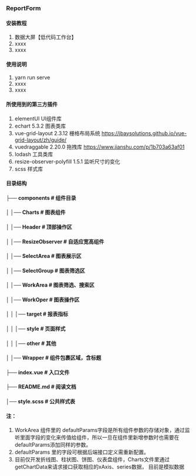 ### ReportForm

#### 安装教程

1.  数据大屏【低代码工作台】
2.  xxxx
3.  xxxx

#### 使用说明

1.  yarn run serve
2.  xxxx
3.  xxxx

#### 所使用到的第三方插件

1. elementUI        UI组件库   
2. echart           5.3.2  图表类库
3. vue-grid-layout  2.3.12 栅格布局系统  https://jbaysolutions.github.io/vue-grid-layout/zh/guide/
4. vuedraggable     2.20.0 拖拽库      https://www.jianshu.com/p/1b703a63af01
5. lodash           工具类库
6. resize-observer-polyfill  1.5.1 监听尺寸的变化 
7. scss             样式库
  
#### 目录结构
#### ├── components          # 组件目录
#### │   │── Charts          # 图表组件
#### │   │── Header          # 顶部操作区 
#### │   │── ResizeObserver  # 自适应宽高组件 
#### │   │── SelectArea      # 图表展示区
#### │   │── SelectGroup     # 图表筛选区
#### │   │── WorkArea        # 图表筛选、搜索区
#### │   │── WorkOper        # 图表操作区
#### │   │   │── target       # 报表指标
#### │   │   │── style        # 页面样式 
#### │   │   │── other        # 其他   
#### │   │── Wrapper          # 组件包裹区域，含标题        
#### ├── index.vue        # 入口文件                   
#### ├── README.md        # 阅读文档                     
#### │── style.scss       # 公共样式表     
#### 
#### 注：
1. WorkArea 组件里的 defaultParams字段是所有组件参数的存储对象，通过监听里面字段的变化来传值给组件，所以一旦在组件里新增参数时也需要在defaultParams添加同样的参数。
2. defaultParams 里的字段可根据后端接口定义需重新配置。
3. 目前仅开发折线图、柱状图、饼图、仪表盘组件，Charts文件里通过 getChartData来请求接口获取相应的xAxis、series数据，  目前是模拟数据

